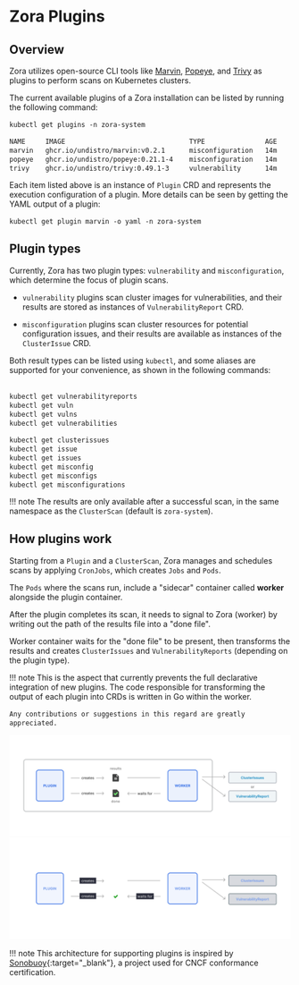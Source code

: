 # Zora Plugins

## Overview

Zora utilizes open-source CLI tools like
[Marvin](marvin.md),
[Popeye](popeye.md), 
and [Trivy](trivy.md) 
as plugins to perform scans on Kubernetes clusters.

The current available plugins of a Zora installation can be listed by running the following command:

```shell
kubectl get plugins -n zora-system
```
```
NAME     IMAGE                               TYPE               AGE
marvin   ghcr.io/undistro/marvin:v0.2.1      misconfiguration   14m
popeye   ghcr.io/undistro/popeye:0.21.1-4    misconfiguration   14m
trivy    ghcr.io/undistro/trivy:0.49.1-3     vulnerability      14m
```

Each item listed above is an instance of `Plugin` CRD and represents the execution configuration of a plugin.
More details can be seen by getting the YAML output of a plugin: 

```shell
kubectl get plugin marvin -o yaml -n zora-system
```

## Plugin types

Currently, Zora has two plugin types: `vulnerability` and `misconfiguration`, 
which determine the focus of plugin scans.

- `vulnerability` plugins scan cluster images for vulnerabilities, 
  and their results are stored as instances of `VulnerabilityReport` CRD.

- `misconfiguration` plugins scan cluster resources for potential configuration issues, 
  and their results are available as instances of the `ClusterIssue` CRD.

Both result types can be listed using `kubectl`, and some aliases are supported for your convenience, 
as shown in the following commands:

```shell

kubectl get vulnerabilityreports
kubectl get vuln
kubectl get vulns
kubectl get vulnerabilities
```
```shell
kubectl get clusterissues
kubectl get issue
kubectl get issues
kubectl get misconfig
kubectl get misconfigs
kubectl get misconfigurations
```

!!! note
    The results are only available after a successful scan, in the same namespace as the `ClusterScan` (default is `zora-system`).

## How plugins work

Starting from a `Plugin` and a `ClusterScan`, Zora manages and schedules scans by applying `CronJobs`, which
creates `Jobs` and `Pods`.

The `Pods` where the scans run, include a "sidecar" container called **worker** alongside the plugin container.

After the plugin completes its scan, it needs to signal to Zora (worker) by writing out the path of the results file 
into a "done file".

Worker container waits for the "done file" to be present, 
then transforms the results and creates `ClusterIssues` and `VulnerabilityReports` (depending on the plugin type).

!!! note
    This is the aspect that currently prevents the full declarative integration of new plugins. 
    The code responsible for transforming the output of each plugin into CRDs is written in Go within the worker.

    Any contributions or suggestions in this regard are greatly appreciated.

![Zora plugin diagram](../assets/plugin-arch-light.png#only-light)
![Zora plugin diagram](../assets/plugin-arch-dark.png#only-dark)

!!! note
    This architecture for supporting plugins is inspired by [Sonobuoy](https://sonobuoy.io/){:target="_blank"}, 
    a project used for CNCF conformance certification.
